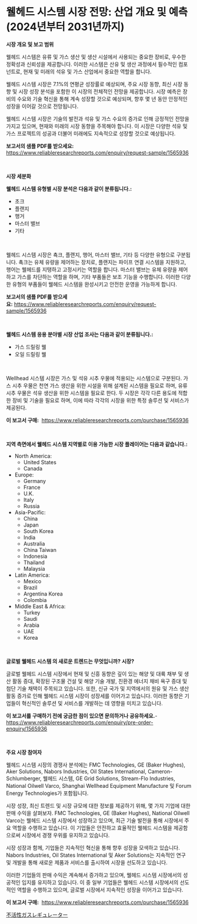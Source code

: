 <p><h1>웰헤드 시스템 시장 전망: 산업 개요 및 예측 (2024년부터 2031년까지)</h1></p><p><strong>시장 개요 및 보고 범위</strong></p>
<p><p>웰헤드 시스템은 유류 및 가스 생산 및 생산 시설에서 사용되는 중요한 장비로, 우수한 정확성과 신뢰성을 제공합니다. 이러한 시스템은 산유 및 생산 과정에서 필수적인 컴포넌트로, 현재 및 미래의 석유 및 가스 산업에서 중요한 역할을 합니다. </p><p>웰헤드 시스템 시장은 7.1%의 연평균 성장률로 예상되며, 주요 시장 동향, 최신 시장 동향 및 시장 성장 분석을 포함한 이 시장의 전체적인 전망을 제공합니다. 시장 예측은 장비의 수요와 기술 혁신을 통해 계속 성장할 것으로 예상되며, 향후 몇 년 동안 안정적인 성장을 이어갈 것으로 전망됩니다. </p><p>웰헤드 시스템 시장은 기술의 발전과 석유 및 가스 수요의 증가로 인해 긍정적인 전망을 가지고 있으며, 현재와 미래의 시장 동향을 주목해야 합니다. 이 시장은 다양한 석유 및 가스 프로젝트의 성공과 더불어 미래에도 지속적으로 성장할 것으로 예상됩니다.</p></p>
<p><strong>보고서의 샘플 PDF를 받으세요:</strong> <a href="https://www.reliableresearchreports.com/enquiry/request-sample/1565936">https://www.reliableresearchreports.com/enquiry/request-sample/1565936</a></p>
<p>&nbsp;</p>
<p><strong>시장 세분화</strong></p>
<p><strong>웰헤드 시스템 유형별 시장 분석은 다음과 같이 분류됩니다.:</strong></p>
<p><ul><li>초크</li><li>플랜지</li><li>행거</li><li>마스터 밸브</li><li>기타</li></ul></p>
<p>&nbsp;</p>
<p><p>웰헤드 시스템 시장은 쵹크, 플랜지, 행어, 마스터 밸브, 기타 등 다양한 유형으로 구분됩니다. 쵹크는 유체 유량을 제어하는 장치로, 플랜지는 파이프 연결 시스템을 지원하고, 행어는 웰헤드를 지탱하고 고정시키는 역할을 합니다. 마스터 밸브는 유체 유량을 제어하고 가스를 차단하는 역할을 하며, 기타 부품들은 보조 기능을 수행합니다. 이러한 다양한 유형의 부품들이 웰헤드 시스템을 완성시키고 안전한 운영을 가능하게 합니다.</p></p>
<p><strong>보고서의 샘플 PDF를 받으세요:</strong>&nbsp;<a href="https://www.reliableresearchreports.com/enquiry/request-sample/1565936">https://www.reliableresearchreports.com/enquiry/request-sample/1565936</a></p>
<p>&nbsp;</p>
<p><strong> 웰헤드 시스템 응용 분야별 시장 산업 조사는 다음과 같이 분류됩니다.:</strong></p>
<p><ul><li>가스 드릴링 웰</li><li>오일 드릴링 웰</li></ul></p>
<p>&nbsp;</p>
<p><p>Wellhead 시스템 시장은 가스 및 석유 시추 우물에 적용되는 시스템으로 구분된다. 가스 시추 우물은 천연 가스 생산을 위한 시설을 위해 설계된 시스템을 필요로 하며, 유류 시추 우물은 석유 생산을 위한 시스템을 필요로 한다. 두 시장은 각각 다른 용도에 적합한 장비 및 기술을 필요로 하며, 이에 따라 각각의 시장을 위한 특정 솔루션 및 서비스가 제공된다.</p></p>
<p><strong>이 보고서 구매:</strong>&nbsp; <a href="https://www.reliableresearchreports.com/purchase/1565936">https://www.reliableresearchreports.com/purchase/1565936</a></p>
<p>&nbsp;</p>
<p><strong>지역 측면에서 웰헤드 시스템 지역별로 이용 가능한 시장 플레이어는 다음과 같습니다.:</strong></p>
<p><ul>
    <li>
        North America:
        <ul>
            <li>United States</li>
            <li>Canada</li>
        </ul>
    </li>
    <li>
        Europe:
        <ul>
            <li>Germany</li>
            <li>France</li>
            <li>U.K.</li>
            <li>Italy</li>
            <li>Russia</li>
        </ul>
    </li>
    <li>
        Asia-Pacific:
        <ul>
            <li>China</li>
            <li>Japan</li>
            <li>South Korea</li>
            <li>India</li>
            <li>Australia</li>
            <li>China Taiwan</li>
            <li>Indonesia</li>
            <li>Thailand</li>
            <li>Malaysia</li>
        </ul>
    </li>
    <li>
        Latin America:
        <ul>
            <li>Mexico</li>
            <li>Brazil</li>
            <li>Argentina Korea</li>
            <li>Colombia</li>
        </ul>
    </li>
    <li>
        Middle East & Africa:
        <ul>
            <li>Turkey</li>
            <li>Saudi</li>
            <li>Arabia</li>
            <li>UAE</li>
            <li>Korea</li>
        </ul>
    </li>
    </ul></p>
<p>&nbsp;</p>
<p><strong>글로벌 웰헤드 시스템 의 새로운 트렌드는 무엇입니까? 시장?</strong></p>
<p><p>글로벌 웰헤드 시스템 시장에서 현재 및 신흥 동향은 깊이 있는 해양 및 대륙 채부 및 생산 활동 증대, 확장된 구조물 건설 및 해양 기술 개발, 친환경 에너지 채비 욕구 증대 및 첨단 기술 채택이 주목되고 있습니다. 또한, 신규 국가 및 지역에서의 원유 및 가스 생산 활동 증가로 인해 웰헤드 시스템 시장이 성장세를 이어가고 있습니다. 이러한 동향은 기업들이 혁신적인 솔루션 및 서비스를 개발하는 데 영향을 미치고 있습니다.</p></p>
<p><strong>이 보고서를 구매하기 전에 궁금한 점이 있으면 문의하거나 공유하세요.</strong>- <a href="https://www.reliableresearchreports.com/enquiry/pre-order-enquiry/1565936">https://www.reliableresearchreports.com/enquiry/pre-order-enquiry/1565936</a></p>
<p>&nbsp;</p>
<p><strong>주요 시장 참여자</strong></p>
<p><p>웰헤드 시스템 시장의 경쟁사 분석에는 FMC Technologies, GE (Baker Hughes), Aker Solutions, Nabors Industries, Oil States International, Cameron-Schlumberger, 웰헤드 시스템, GE Grid Solutions, Stream-Flo Industries, National Oilwell Varco, Shanghai Wellhead Equipment Manufacture 및 Forum Energy Technologies가 포함됩니다.</p><p>시장 성장, 최신 트렌드 및 시장 규모에 대한 정보를 제공하기 위해, 몇 가지 기업에 대한 판매 수익을 살펴보자. FMC Technologies, GE (Baker Hughes), National Oilwell Varco는 웰헤드 시스템 시장에서 성장하고 있으며, 최근 기술 발전을 통해 시장에서 주요 역할을 수행하고 있습니다. 이 기업들은 안전하고 효율적인 웰헤드 시스템을 제공함으로써 시장에서 경쟁 우위를 유지하고 있습니다.</p><p>시장 성장과 함께, 기업들은 지속적인 혁신을 통해 향후 성장을 모색하고 있습니다. Nabors Industries, Oil States International 및 Aker Solutions는 지속적인 연구 및 개발을 통해 새로운 제품과 서비스를 출시하여 시장을 선도하고 있습니다.</p><p>이러한 기업들의 판매 수익은 계속해서 증가하고 있으며, 웰헤드 시스템 시장에서의 성공적인 입지를 유지하고 있습니다. 이 중 일부 기업들은 웰헤드 시스템 시장에서의 선도적인 역할을 수행하고 있으며, 글로벌 시장에서 지속적인 성장을 이어가고 있습니다.</p></p>
<p><strong>이 보고서 구매:</strong>&nbsp;&nbsp;<a href="https://www.reliableresearchreports.com/purchase/1565936">https://www.reliableresearchreports.com/purchase/1565936</a></p>
<p><p><a href="https://github.com/Sophiaard2003/Market-Research-Report-List-1/blob/main/46727946271.md">不活性ガスレギュレーター</a></p></p>
